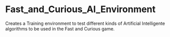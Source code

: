 # Fast_and_Curious_AI_Environment
Creates a Training environment to test different kinds of Artificial Intelligente algorithms to be used in the Fast and Curious game.

